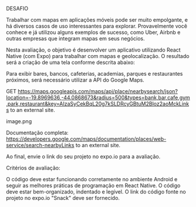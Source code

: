 DESAFIO

Trabalhar com mapas em aplicações móveis pode ser muito empolgante, e há diversos casos de uso interessantes para explorar. Provavelmente você conhece e já utilizou alguns exemplos de sucesso, como Uber, Airbnb e outras empresas que integram mapas em seus negócios.

Nesta avaliação, o objetivo é desenvolver um aplicativo utilizando React Native (com Expo) para trabalhar com mapas e geolocalização. O resultado será a criação de uma tela conforme descrita abaixo:


Para exibir bares, bancos, cafeterias, academias, parques e restaurantes próximos, será necessário utilizar a API do Google Maps.

GET https://maps.googleapis.com/maps/api/place/nearbysearch/json?location=-19.8969636,-44.0868673&radius=500&types=bank,bar,cafe,gym,park,restaurant&key=AIzaSyCekBqL20g7kSLDRcyGBtuM2Bloz2aoMckLinks to an external site.

image.png

Documentação completa: https://developers.google.com/maps/documentation/places/web-service/search-nearbyLinks to an external site.

Ao final, envie o link do seu projeto no expo.io para a avaliação.


Critérios de avaliação:

O código deve estar funcionando corretamente no ambiente Android e seguir as melhores práticas de programação em React Native.
O código deve estar bem-organizado, indentado e legível.
O link do código fonte no projeto no expo.io "Snack" deve ser fornecido.